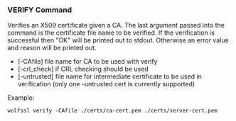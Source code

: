 ### VERIFY Command
Verifies an X509 certificate given a CA. The last argument passed into the command is the certificate file name to be verified. If the verification is successful then "OK" will be printed out to stdout. Otherwise an error value and reason will be printed out.

- [-CAfile] file name for CA to be used with verify
- [-crl_check] if CRL checking should be used
- [-untrusted] file name for intermediate certificate to be used in verification (only one -untrusted cert is currently supported)

Example:

```
wolfssl verify -CAfile ./certs/ca-cert.pem ./certs/server-cert.pem
```
